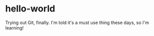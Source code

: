 # hello-world

Trying out Git, finally. I'm told it's a must use thing these days, so I'm learning!
